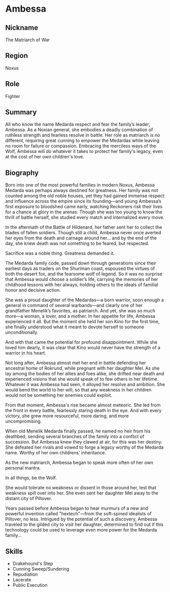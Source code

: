 # Ambessa

## Nickname
The Matriarch of War

## Region
Noxus

## Role
Fighter

## Summary
All who know the name Medarda respect and fear the family’s leader, Ambessa. As 
a Noxian general, she embodies a deadly combination of ruthless strength and 
fearless resolve in battle. Her role as matriarch is no different, requiring 
great cunning to empower the Medardas while leaving no room for failure or 
compassion. Embracing the merciless ways of the Wolf, Ambessa will do whatever 
it takes to protect her family's legacy, even at the cost of her own children's 
love.

## Biography
Born into one of the most powerful families in modern Noxus, Ambessa Medarda 
was perhaps always destined for greatness. Her family was not counted among the 
old noble houses, yet they had gained immense respect and influence across the 
empire since its founding—and young Ambessa’s first exposure to bloodshed came 
early, watching Reckoners risk their lives for a chance at glory in the arenas. 
Though she was too young to know the thrill of battle herself, she studied 
every match and internalized every move.

In the aftermath of the Battle of Hildenard, her father sent her to collect the 
blades of fallen soldiers. Though still a child, Ambessa never once averted her 
eyes from the death and carnage around her… and by the end of the day, she knew 
death was not something to be feared, but respected.

Sacrifice was a noble thing. Greatness demanded it.

The Medarda family code, passed down through generations since their earliest 
days as traders on the Shuriman coast, espoused the virtues of both the desert 
fox, and the fearsome wolf of legend. So it was no surprise that Ambessa would 
choose a soldier’s life, carrying the memories of her childhood lessons with 
her always, holding others to the ideals of familial honor and decisive action.

She was a proud daughter of the Medardas—a born warrior, soon enough a general 
in command of several warbands—and clearly one of her grandfather Menelik’s 
favorites, as patriarch. And yet, she was so much more—a woman, a lover, and a 
mother. In her appetite for life, Ambessa experienced it all. But the moment 
she held her son Kino for the first time, she finally understood what it meant 
to devote herself to someone unconditionally.

And with that came the potential for profound disappointment. While she loved 
him dearly, it was clear that Kino would never have the strength of a warrior 
in his heart.

Not long after, Ambessa almost met her end in battle defending her ancestral 
home of Rokrund, while pregnant with her daughter Mel. As she lay among the 
bodies of her allies and foes alike, she drifted near death and experienced 
visions that she would speak of to few others in her lifetime. Whatever it was 
Ambessa had seen, it alloyed her resolve and ambition. She would bend the world 
to her will, so that any weakness in her children would not be something her 
enemies could exploit.

From that moment, Ambessa's rise became almost meteoric. She led from the front 
in every battle, fearlessly staring death in the eye. And with every victory, 
she grew more resourceful, more daring, and more uncompromising.

When old Menelik Medarda finally passed, he named no heir from his deathbed, 
sending several branches of the family into a conflict of succession. But 
Ambessa knew they clawed at air, for this was her destiny. She defeated her 
rivals and vowed to forge a legacy worthy of the Medarda name. Worthy of her 
own childrens' inheritance.

As the new matriarch, Ambessa began to speak more often of her own personal 
mantra.

In all things, be the Wolf.

She would tolerate no weakness or dissent in those around her, lest that 
weakness spill over into her. She even sent her daughter Mel away to the 
distant city of Piltover.

Years passed before Ambessa began to hear murmurs of a new and powerful 
invention called "hextech"—from the soft-spined idealists of Piltover, no less. 
Intrigued by the potential of such a discovery, Ambessa traveled to the gilded 
city to visit her daughter, determined to find out if this technology could be 
used to leverage even more power for the Medarda family…

## Skills
- Drakehound's Step
- Cunning Sweep/Sundering
- Repudiation
- Lacerate
- Public Execution
